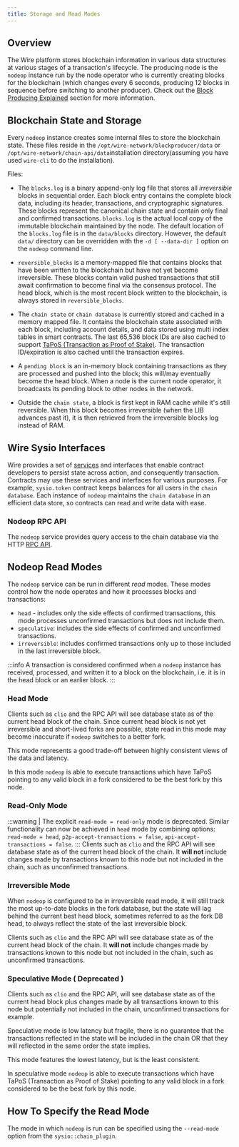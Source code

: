```yaml
---
title: Storage and Read Modes
---
```



## Overview

The Wire platform stores blockchain information in various data structures at various stages of a transaction's lifecycle. The producing node is the `nodeop` instance run by the node operator who is currently creating blocks for the blockchain (which changes every 6 seconds, producing 12 blocks in sequence before switching to another producer). Check out the [Block Producing Explained](/docs/api-reference/tooling/nodeop/block-production-explained.md) section for more information.

## Blockchain State and Storage

Every `nodeop` instance creates some internal files to store the blockchain state. These files reside in the `/opt/wire-network/blockproducer/data` or `/opt/wire-network/chain-api/data`installation directory(assuming you have used `wire-cli` to do the installation).

Files:

* The `blocks.log` is a binary append-only log file that stores all _irreversible_ blocks in sequential order. Each block entry contains the complete block data, including its header, transactions, and cryptographic signatures. These blocks represent the canonical chain state and contain only final and confirmed transactions.
`blocks.log` is the actual local copy of the immutable blockchain maintained by the node. The default location of the `blocks.log` file is in the `data/blocks` directory. However, the default `data/` directory can be overridden with the `-d [ --data-dir ]` option on the `nodeop` command line.

* `reversible_blocks` is a memory-mapped file that contains blocks that have been written to the blockchain but have not yet become irreversible. These blocks contain valid pushed transactions that still await confirmation to become final via the consensus protocol. The head block, which is the most recent block written to the blockchain, is always stored in `reversible_blocks`.
* The `chain state` or `chain database` is currently stored and cached in a memory mapped file. It contains the blockchain state associated with each block, including account details, and data stored using multi index tables in smart contracts. The last 65,536 block IDs are also cached to support [TaPoS (Transaction as Proof of Stake)](/docs/introduction/glossary.md#tapos-transaction-as-proof-of-stake). The transaction ID/expiration is also cached until the transaction expires.
* A `pending block` is an in-memory block containing transactions as they are processed and pushed into the block; this will/may eventually become the head block. When a node is the current node operator, it broadcasts its pending block to other nodes in the network.
* Outside the `chain state`, a block is first kept in RAM cache while it's still reversible. When this block becomes irreversible (when the LIB advances past it), it is then retrieved from the irreversible blocks log instead of RAM.

## Wire Sysio Interfaces

Wire provides a set of [services](/docs/api-reference/quick-reference.md) and interfaces that enable contract developers to persist state across action, and consequently transaction. Contracts may use these services and interfaces for various purposes. For example, `sysio.token` contract keeps balances for all users in the `chain database`. Each instance of `nodeop` maintains the `chain database` in an efficient data store, so contracts can read and write data with ease.

### Nodeop RPC API

The `nodeop` service provides query access to the chain database via the HTTP [RPC API](./nodeop-apis.md).

## Nodeop Read Modes

The `nodeop` service can be run in different _read_ modes. These modes control how the node operates and how it processes blocks and transactions:

* `head` - includes only the side effects of confirmed transactions, this mode processes unconfirmed transactions but does not include them.
* `speculative`: includes the side effects of confirmed and unconfirmed transactions.
* `irreversible`: includes confirmed transactions only up to those included in the last irreversible block.

:::info
A transaction is considered confirmed when a `nodeop` instance has received, processed, and written it to a block on the blockchain, i.e. it is in the head block or an earlier block.
:::

### Head Mode

Clients such as `clio` and the RPC API will see database state as of the current head block of the chain. Since current head block is not yet irreversible and short-lived forks are possible, state read in this mode may become inaccurate if `nodeop` switches to a better fork.

This mode represents a good trade-off between highly consistent views of the data and latency.

In this mode `nodeop` is able to execute transactions which have TaPoS pointing to any valid block in a fork considered to be the best fork by this node.

### Read-Only Mode

:::warning
| The explicit `read-mode = read-only` mode is deprecated. Similar functionality can now be achieved in `head` mode by combining options: `read-mode = head`, `p2p-accept-transactions = false`, `api-accept-transactions = false`.
:::
Clients such as `clio` and the RPC API will see database state as of the current head block of the chain. It **will not** include changes made by transactions known to this node but not included in the chain, such as unconfirmed transactions.

### Irreversible Mode

When `nodeop` is configured to be in irreversible read mode, it will still track the most up-to-date blocks in the fork database, but the state will lag behind the current best head block, sometimes referred to as the fork DB head, to always reflect the state of the last irreversible block.

Clients such as `clio` and the RPC API will see database state as of the current head block of the chain. It **will not** include changes made by transactions known to this node but not included in the chain, such as unconfirmed transactions.

### Speculative Mode ( Deprecated )

Clients such as `clio` and the RPC API, will see database state as of the current head block plus changes made by all transactions known to this node but potentially not included in the chain, unconfirmed transactions for example.

Speculative mode is low latency but fragile, there is no guarantee that the transactions reflected in the state will be included in the chain OR that they will reflected in the same order the state implies.

This mode features the lowest latency, but is the least consistent.

In speculative mode `nodeop` is able to execute transactions which have TaPoS (Transaction as Proof of Stake) pointing to any valid block in a fork considered to be the best fork by this node.

## How To Specify the Read Mode

The mode in which `nodeop` is run can be specified using the `--read-mode` option from the `sysio::chain_plugin`.
